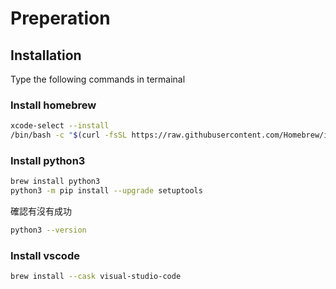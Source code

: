 # Preperation
## Installation

Type the following commands in termainal

### Install homebrew

```bash
xcode-select --install
/bin/bash -c "$(curl -fsSL https://raw.githubusercontent.com/Homebrew/install/HEAD/install.sh)"
```

### Install python3

```bash
brew install python3
python3 -m pip install --upgrade setuptools
```

確認有沒有成功

```bash
python3 --version
```

### Install vscode

```bash
brew install --cask visual-studio-code
```
